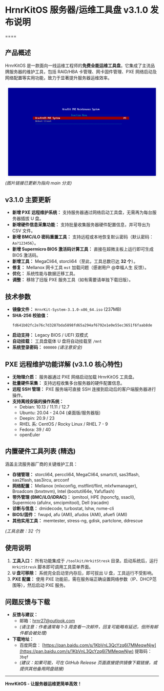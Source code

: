 # HrnrKitOS 服务器/运维工具盘 v3.1.0 发布说明
====

## 产品概述

HrnrKitOS 是一款面向一线运维工程师的**免费全能运维工具盘**。它集成了主流品牌服务器的维护工具，包括 RAID/HBA 卡管理、网卡固件管理、PXE 网络启动及网络配置等实用功能，致力于显著提升服务器运维效率。

![HrnrKitOS iPXE 主界面](https://github.com/hrnr27/HrnrKitOS/blob/main/IPxe%E4%B8%BB%E9%A1%B5.png) *(图片链接已更新为指向 main 分支)*

## v3.1.0 主要更新

*   **新增 PXE 远程维护系统：** 支持服务器通过网络启动工具盘，无需再为每台服务器插拔 U 盘。
*   **新增硬件信息采集功能：** 支持批量收集服务器硬件配置信息，并可导出为 CSV 文件。
*   **新增 BMC/iLO 密码重置工具：** 支持远程或本地恢复默认密码（默认密码：`Aa?123456`）。
*   **新增 Supermicro BIOS 激活码计算工具：** 直接在超微主板上运行即可生成 BIOS 激活码。
*   **新增工具：** MegaCli64, storcli64（至此，工具总数已达 **32 个**）。
*   **修复：** Mellanox 网卡工具 `mst` 加载问题（感谢用户 @幸福人生 反馈）。
*   **优化：** 系统性能与数据迁移工具。
*   **调整：** 移除了旧版 PXE 服务工具（如有需要请单独下载旧版）。

## 技术参数

*   **镜像文件：** `HrnrKit-System-3.1.0-x86_64.iso` (237MB)
*   **SHA-256 校验值：**
    ```
    fd641b02fc2e76c7d3287bda5898fd65a294af6792e1e0e55ec3651f6faab8de
    ```
*   **启动支持：** Legacy BIOS / UEFI 双模式
*   **自动挂载：** 工具盘载体 U 盘将自动挂载至 `/mnt`
*   **系统登录密码：** `000000` *(请注意安全)*

## PXE 远程维护功能详解 (v3.1.0 核心特性)

*   **无物理介质：** 服务器通过 PXE 网络启动加载 HrnrKitOS 工具盘。
*   **批量硬件采集：** 支持远程收集多台服务器的硬件配置信息。
*   **远程 SSH 管理：** PXE 服务端可直接 SSH 连接到启动后的客户端服务器进行操作。
*   **支持离线安装的操作系统：**
    *   Debian: 10.13 / 11.11 / 12.7
    *   Ubuntu: 20.04 - 24.04 (桌面版/服务器版)
    *   Deepin: 20.9 / 23
    *   RHEL 系: CentOS / Rocky Linux / RHEL 7 - 9
    *   Fedora: 39 / 40
    *   openEuler

## 内置硬件工具列表 (精选)

涵盖主流服务器厂商的关键维护工具：

*   **存储管理：** storcli64, perccli64, MegaCli64, smartctl, sas3flash, sas2flash, sas3ircu, arcconf
*   **网络配置：** Mellanox (mlxconfig, mstflint/flint, mlxfwmanager), Broadcom (bnxtnvm), Intel (bootutil64e, Yafuflash)
*   **带外管理 (BMC/iLO/iDRAC)：** ipmitool, HPE (hponcfg, ssacli), Supermicro (afulnx, smcipmitool), Dell (racadm)
*   **诊断与信息：** dmidecode, turbostat, lshw, nvme-cli
*   **BIOS/固件：** fwupd, afu (AMI), afudos (AMI), afuefi (AMI)
*   **其他实用工具：** memtester, stress-ng, gdisk, partclone, ddrescue

*(工具总数：32 个)*

## 使用说明

1.  **工具入口：** 所有功能集成于 `/toolkit/HrkitStresk` 目录。启动系统后，运行 `HrkitStresk` 脚本即可调用工具菜单界面。
2.  **U 盘可移除：** 系统完全启动至内存后，即可拔出 U 盘，工具运行不受影响。
3.  **PXE 配置：** 使用 PXE 功能前，需在服务端正确设置网络参数（IP、DHCP范围等），然后启动 PXE 服务。

## 问题反馈与下载

*   **反馈与建议：**
    *   邮箱：hrnr27@outlook.com
    *   *(请注意：作者通常每 1-3 周查看一次邮件，回复可能略有延迟，但所有邮件都会被处理)*
*   **下载地址：**
    *   百度网盘： [https://pan.baidu.com/s/1KbVnL3QcYzq6I7MMeqwNjw](https://pan.baidu.com/s/1KbVnL3QcYzq6I7MMeqwNjw) 提取码：`3bqf`
    *   *(建议：如果可能，可在 GitHub Release 页面直接提供镜像下载链接，或提供其他备用网盘链接)*

---

**HrnrKitOS - 让服务器运维更简单高效！**

